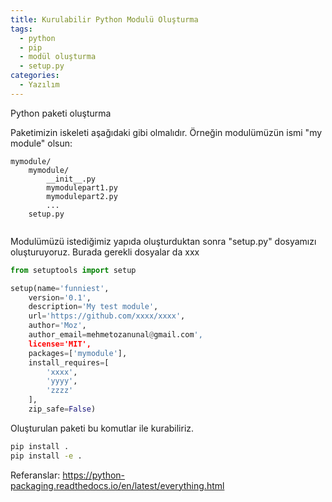 ```yaml
---
title: Kurulabilir Python Modulü Oluşturma
tags:
  - python
  - pip
  - modül oluşturma
  - setup.py
categories:
  - Yazılım
---
```


Python paketi oluşturma


Paketimizin iskeleti aşağıdaki gibi olmalıdır. Örneğin modulümüzün ismi "my module" olsun:

```
mymodule/
	mymodule/
		__init__.py
		mymodulepart1.py
		mymodulepart2.py
		...
	setup.py
	
```

Modulümüzü istediğimiz yapıda oluşturduktan sonra "setup.py" dosyamızı oluşturuyoruz. Burada gerekli dosyalar da xxx

```python
from setuptools import setup

setup(name='funniest',
	version='0.1',
	description='My test module',
	url='https://github.com/xxxx/xxxx',
	author='Moz',
	author_email=mehmetozanunal@gmail.com',
	license='MIT',
	packages=['mymodule'],
	install_requires=[
		'xxxx',
        'yyyy',
        'zzzz'
	],
	zip_safe=False)
```


Oluşturulan paketi bu komutlar ile kurabiliriz. 
```sh
pip install .
pip install -e .
```

Referanslar:
https://python-packaging.readthedocs.io/en/latest/everything.html

